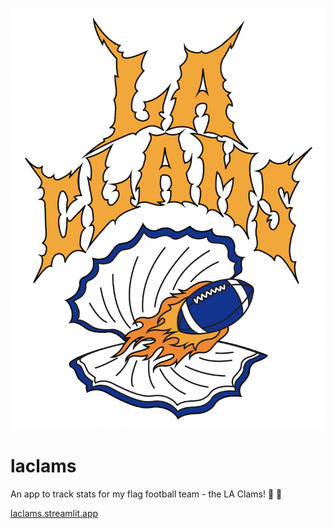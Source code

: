 ![Logo](logo.png)

# laclams

An app to track stats for my flag football team - the LA Clams! 🏈 🦪

[laclams.streamlit.app](https://laclams.streamlit.app)




